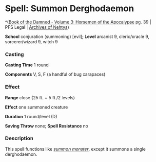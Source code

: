 # Spell: Summon Derghodaemon

^([Book of the Damned - Volume 3: Horsemen of the Apocalypse][ss-summon-derghodaemon] pg. 39 | PFS Legal | [Archives of Nehtys][sn-summon-derghodaemon])

**School** conjuration (summoning) [evil]; **Level** arcanist 9, cleric/oracle 9, sorcerer/wizard 9, witch 9

### Casting

**Casting Time** 1 round  

**Components** V, S, F (a handful of bug carapaces)

### Effect

**Range** close (25 ft. + 5 ft./2 levels)  

**Effect** one summoned creature  

**Duration** 1 round/level (D)  

**Saving Throw** none; **Spell Resistance** no

### Description

This spell functions like _[summon monster]_, except it summons a single derghodaemon.

[ss-summon-derghodaemon]: http://paizo.com/products/btpy8odg
[sn-summon-derghodaemon]: http://www.archivesofnethys.com/SpellDisplay.aspx?ItemName=Summon%20Derghodaemon
[summon monster]: http://www.archivesofnethys.com/SpellDisplay.aspx?ItemName=summon%20monster